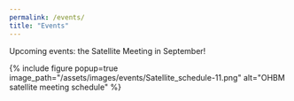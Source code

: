 ```yaml
---
permalink: /events/
title: "Events"
---
```


Upcoming events: the Satellite Meeting in September!

{% include figure popup=true image_path="/assets/images/events/Satellite_schedule-11.png" alt="OHBM satellite meeting schedule" %}
